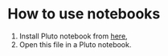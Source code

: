 # How to use notebooks

1. Install Pluto notebook from [here](https://github.com/fonsp/Pluto.jl),
2. Open this file in a Pluto notebook.
